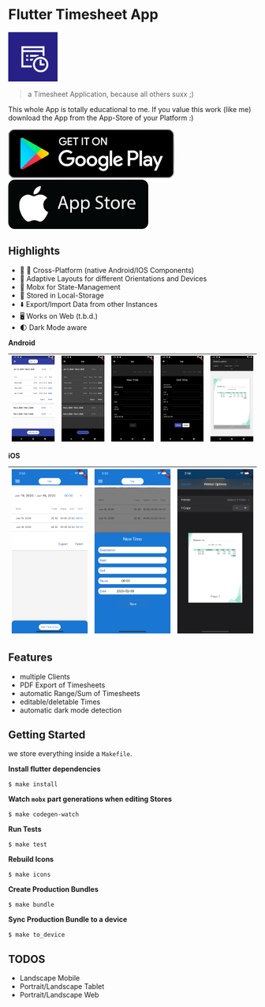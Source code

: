 # Flutter Timesheet App

<img src="https://github.com/digitalkaoz/flutter-timesheet/raw/master/assets/icon_android.png" width="100" height="100">

> a Timesheet Application, because all others suxx ;)

This whole App is totally educational to me. If you value this work (like me) download the App
from the App-Store of your Platform :)

<a href="" target="_blank"><img src="https://github.com/digitalkaoz/flutter-timesheet/raw/master/assets/playstore.png" height="100"></a>
<a href="" target="_blank"><img src="https://github.com/digitalkaoz/flutter-timesheet/raw/master/assets/applestore.png" height="100"></a>


## Highlights

* 🤖 🍎 Cross-Platform (native Android/IOS Components)
* 📲 Adaptive Layouts for different Orientations and Devices
* 🧠 Mobx for State-Management
* 💾 Stored in Local-Storage
* ⬇️ Export/Import Data from other Instances 
* 🖥 Works on Web (t.b.d.)
* 🌓 Dark Mode aware

**Android**

| ![Timesheet](screenshots/android5.png) | ![Dark Mode](screenshots/android1.png) | ![New Time](screenshots/android2.png) | ![Edit Time](screenshots/android3.png) | ![PDF Export](screenshots/android4.png) |
|------------|-------------|-------------|-------------|-------------|

**iOS**

| ![Timesheet](screenshots/ios_iphone1.png) | ![New Time](screenshots/ios_iphone2.png) | ![Edit Time](screenshots/ios_iphone3.png) |
|------------|-------------|-------------|

## Features

* multiple Clients
* PDF Export of Timesheets
* automatic Range/Sum of Timesheets
* editable/deletable Times
* automatic dark mode detection

## Getting Started

we store everything inside a `Makefile`.

**Install flutter dependencies**

```shell script
$ make install
```

**Watch `mobx` part generations when editing Stores**

```shell script
$ make codegen-watch
```

**Run Tests**

```shell script
$ make test
```

**Rebuild Icons**

```shell script
$ make icons
```

**Create Production Bundles**

```shell script
$ make bundle
```

**Sync Production Bundle to a device**

```shell script
$ make to_device
```

## TODOS

* Landscape Mobile
* Portrait/Landscape Tablet
* Portrait/Landscape Web
